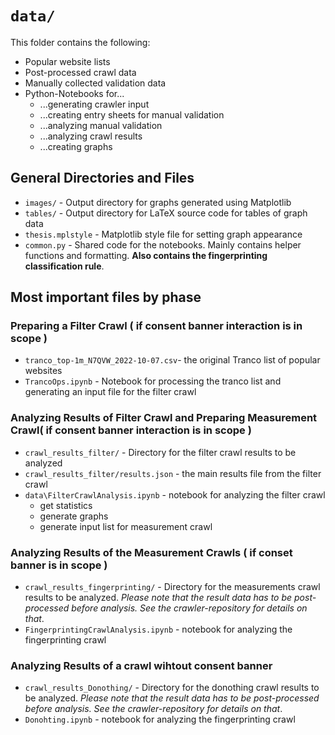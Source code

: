 # `data/`

This folder contains the following:

- Popular website lists
- Post-processed crawl data
- Manually collected validation data
- Python-Notebooks for...
    - ...generating crawler input
    - ...creating entry sheets for manual validation
    - ...analyzing manual validation
    - ...analyzing crawl results
    - ...creating graphs


## General Directories and Files

- `images/` - Output directory for graphs generated using Matplotlib
- `tables/` - Output directory for LaTeX source code for tables of graph data
- `thesis.mplstyle` - Matplotlib style file for setting graph appearance
- `common.py` - Shared code for the notebooks. Mainly contains helper functions and formatting. **Also contains the fingerprinting classification rule**.


## Most important files by phase


### Preparing a Filter Crawl ( if consent banner interaction is in scope )

- `tranco_top-1m_N7QVW_2022-10-07.csv`- the original Tranco list of popular websites
- `TrancoOps.ipynb` - Notebook for processing the tranco list and generating an input file for the filter crawl


### Analyzing Results of Filter Crawl and Preparing Measurement Crawl( if consent banner interaction is in scope )

- `crawl_results_filter/` - Directory for the filter crawl results to be analyzed
- `crawl_results_filter/results.json` - the main results file from the filter crawl
- `data\FilterCrawlAnalysis.ipynb` - notebook for analyzing the filter crawl
    - get statistics
    - generate graphs
    - generate input list for measurement crawl


### Analyzing Results of the Measurement Crawls ( if conset banner is in scope ) 

- `crawl_results_fingerprinting/` - Directory for the measurements crawl results to be analyzed. *Please note that the result data has to be post-processed before analysis. See the crawler-repository for details on that*.
- `FingerprintingCrawlAnalysis.ipynb` - notebook for analyzing the fingerprinting crawl
  



### Analyzing Results of a crawl wihtout consent banner 

- `crawl_results_Donothing/` - Directory for the donothing crawl results to be analyzed. *Please note that the result data has to be post-processed before analysis. See the crawler-repository for details on that*.
- `Donohting.ipynb` - notebook for analyzing the fingerprinting crawl

